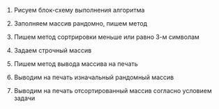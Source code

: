 1. Рисуем блок-схему выполнения алгоритма
2. Заполняем массив рандомно, пишем метод
3. Пишем метод сортрировки меньше или равно 3-м символам
2. Задаем строчный массив

4. Пишем метод вывода массива на печать
5. Выводим на печать изначальный рандомный массив
6. Выводим на печать отсортированный массив согласно условием задачи